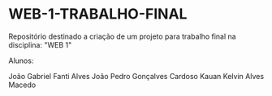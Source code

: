 # WEB-1-TRABALHO-FINAL
Repositório destinado a criação de um projeto para trabalho final na disciplina: "WEB 1"

Alunos:

João Gabriel Fanti Alves
João Pedro Gonçalves Cardoso
Kauan Kelvin Alves Macedo
